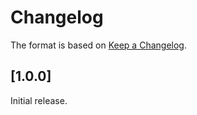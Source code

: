 # Changelog

The format is based on [Keep a Changelog](https://keepachangelog.com/en/1.0.0/).

## [1.0.0]
Initial release.

